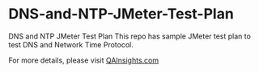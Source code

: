 # DNS-and-NTP-JMeter-Test-Plan
DNS and NTP JMeter Test Plan
This repo has sample JMeter test plan to test DNS and Network Time Protocol.

For more details, please visit [QAInsights.com](https://qainsights.com/performance-testing-network-time-protocol-using-apache-jmeter/)
